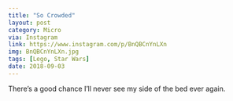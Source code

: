 ```yaml
---
title: "So Crowded"
layout: post
category: Micro
via: Instagram
link: https://www.instagram.com/p/BnQBCnYnLXn
img: BnQBCnYnLXn.jpg
tags: [Lego, Star Wars]
date: 2018-09-03
---
```

There’s a good chance I’ll never see my side of the bed ever again.